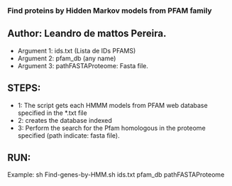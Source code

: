 ### Find proteins by Hidden Markov models from PFAM family
## Author: Leandro de mattos Pereira.
- Argument 1: ids.txt (Lista de IDs PFAMS)
- Argument 2: pfam_db (any name)
- Argument 3: pathFASTAProteome: Fasta file.

## STEPS:

- 1: The script gets each HMMM models from PFAM web database specified in the *.txt file
- 2: creates the database indexed
- 3: Perform the search for the Pfam homologous in the proteome specified (path indicate: fasta file).
## RUN:

Example: 
sh Find-genes-by-HMM.sh ids.txt pfam_db pathFASTAProteome

